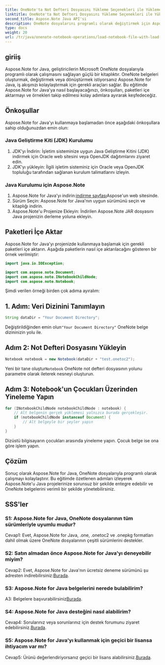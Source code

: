 ```yaml
---
title: OneNote'ta Not Defteri Dosyasını Yükleme Seçenekleri ile Yükleme - Aspose.Note
linktitle: OneNote'ta Not Defteri Dosyasını Yükleme Seçenekleri ile Yükleme - Aspose.Note
second_title: Aspose.Note Java API'si
description: OneNote dosyalarını programlı olarak değiştirmek için Aspose.Note for Java'yı nasıl kullanacağınızı öğrenin. Kapsamlı eğitimimize hemen başlayın.
type: docs
weight: 20
url: /tr/java/onenote-notebook-operations/load-notebook-file-with-load-options/
---
```

## giriiş

Aspose.Note for Java, geliştiricilerin Microsoft OneNote dosyalarıyla programlı olarak çalışmasını sağlayan güçlü bir kitaplıktır. OneNote belgeleri oluşturmak, değiştirmek veya dönüştürmek istiyorsanız Aspose.Note for Java, iş akışınızı kolaylaştırmak için gerekli araçları sağlar. Bu eğitimde Aspose.Note for Java'ya nasıl başlayacağınızı, önkoşulları, paketleri içe aktarmayı ve örnekleri takip edilmesi kolay adımlara ayırarak keşfedeceğiz.

## Önkoşullar

Aspose.Note for Java'yı kullanmaya başlamadan önce aşağıdaki önkoşullara sahip olduğunuzdan emin olun:

### Java Geliştirme Kiti (JDK) Kurulumu

1. JDK'yı İndirin: İşletim sisteminize uygun Java Geliştirme Kitini (JDK) indirmek için Oracle web sitesini veya OpenJDK dağıtımlarını ziyaret edin.
2. JDK'yı yükleyin: İlgili işletim sisteminiz için Oracle veya OpenJDK topluluğu tarafından sağlanan kurulum talimatlarını izleyin.

### Java Kurulumu için Aspose.Note

1.  Aspose.Note for Java'yı indirin:[indirme sayfası](https://releases.aspose.com/note/java/)Aspose'un web sitesinde.
2. Sürüm Seçin: Aspose.Note for Java'nın uygun sürümünü seçin ve kitaplığı indirin.
3. Aspose.Note'u Projenize Ekleyin: İndirilen Aspose.Note JAR dosyasını Java projenizin derleme yoluna ekleyin.

## Paketleri İçe Aktar

Aspose.Note for Java'yı projenizde kullanmaya başlamak için gerekli paketleri içe aktarın. Aşağıda paketlerin nasıl içe aktarılacağını gösteren bir örnek verilmiştir:

```java
import java.io.IOException;

import com.aspose.note.Document;
import com.aspose.note.INotebookChildNode;
import com.aspose.note.Notebook;
```

Şimdi verilen örneği birden çok adıma ayıralım:

## 1. Adım: Veri Dizinini Tanımlayın

```java
String dataDir = "Your Document Directory";
```

 Değiştirildiğinden emin olun`"Your Document Directory"` OneNote belge dizininizin yolu ile.

## Adım 2: Not Defteri Dosyasını Yükleyin

```java
Notebook notebook = new Notebook(dataDir + "test.onetoc2");
```

 Yeni bir tane oluştur`Notebook` OneNote not defteri dosyasının yolunu parametre olarak ileterek nesneyi oluşturun.

## Adım 3: Notebook'un Çocukları Üzerinden Yineleme Yapın

```java
for (INotebookChildNode notebookChildNode : notebook) {
    // Alt belgenin gerçek yüklemesi yalnızca burada gerçekleşir.
    if (notebookChildNode instanceof Document) {
        // Alt belgeyle bir şeyler yapın
    }
}
```

Dizüstü bilgisayarın çocukları arasında yineleme yapın. Çocuk belge ise ona göre işlem yapın.

## Çözüm

Sonuç olarak Aspose.Note for Java, OneNote dosyalarıyla programlı olarak çalışmayı kolaylaştırır. Bu eğitimde özetlenen adımları izleyerek Aspose.Note'u Java projelerinize sorunsuz bir şekilde entegre edebilir ve OneNote belgelerini verimli bir şekilde yönetebilirsiniz.

## SSS'ler

### S1: Aspose.Note for Java, OneNote dosyalarının tüm sürümleriyle uyumlu mudur?

Cevap1: Evet, Aspose.Note for Java, .one, .onetoc2 ve .onepkg formatları dahil olmak üzere OneNote dosyalarının çeşitli sürümlerini destekler.

### S2: Satın almadan önce Aspose.Note for Java'yı deneyebilir miyim?

 Cevap2: Evet, Aspose.Note for Java'nın ücretsiz deneme sürümünü şu adresten indirebilirsiniz:[Burada](https://releases.aspose.com/).

### S3: Aspose.Note for Java belgelerini nerede bulabilirim?

 A3: Belgelere başvurabilirsiniz[Burada](https://reference.aspose.com/note/java/).

### S4: Aspose.Note for Java desteğini nasıl alabilirim?

 Cevap4: Sorularınız veya sorunlarınız için destek forumunu ziyaret edebilirsiniz.[Burada](https://forum.aspose.com/c/note/28).

### S5: Aspose.Note for Java'yı kullanmak için geçici bir lisansa ihtiyacım var mı?

 Cevap5: Ürünü değerlendiriyorsanız geçici bir lisans alabilirsiniz.[Burada](https://purchase.aspose.com/temporary-license/).